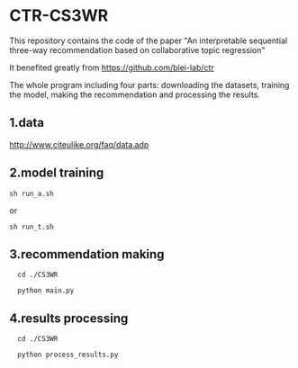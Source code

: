# CTR-CS3WR
This repository contains the code of the paper  "An interpretable sequential three-way recommendation based on collaborative topic regression"

It benefited greatly from https://github.com/blei-lab/ctr

The whole program including four parts: downloading the datasets, training the model,  making the recommendation and processing the results.

## 1.data
http://www.citeulike.org/faq/data.adp

## 2.model training
  ```
  sh run_a.sh
  ```

or 
  ```
  sh run_t.sh
  ```
## 3.recommendation making
```
  cd ./CS3WR

  python main.py
```
## 4.results processing
```
  cd ./CS3WR

  python process_results.py
```